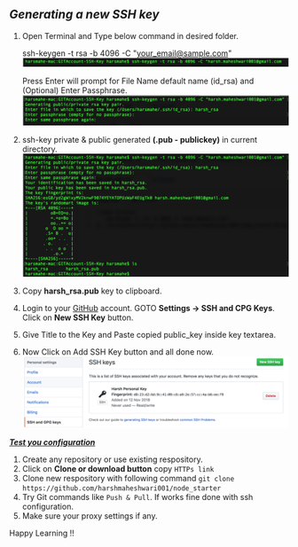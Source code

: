 
***<h2>Generating a new SSH key</h2>***

1. Open Terminal and Type below command in desired folder.

   ssh-keygen -t rsa -b 4096 -C "your_email@sample.com"
   ![ScreenShot](https://github.com/harshmaheshwari001/git/blob/master/1.png)

   Press Enter will prompt for File Name default name (id_rsa) and (Optional) Enter Passphrase.
   ![ScreenShot](https://github.com/harshmaheshwari001/git/blob/master/2.png)

2. ssh-key private & public generated **(.pub - publickey)** in current directory. 
   ![ScreenShot](https://github.com/harshmaheshwari001/git/blob/master/3.png)

3. Copy **harsh_rsa.pub** key to clipboard.
4. Login to your [GitHub](https://github.com/) account. GOTO **Settings -> SSH and CPG Keys**. 
   Click on **New SSH Key** button. 

5. Give Title to the Key and Paste copied public_key inside key textarea.
6. Now Click on Add SSH Key button and all done now.
   ![ScreenShot](https://github.com/harshmaheshwari001/git/blob/master/4.png)

***<u>Test you configuration</u>***
1. Create any repository or use existing respository.
2. Click on **Clone or download button** copy `HTTPs link`
3. Clone new respository with following command
    `git clone https://github.com/harshmaheshwari001/node_starter`
4. Try Git commands like `Push & Pull`. If works fine done with ssh configuration.
5. Make sure your proxy settings if any.

Happy Learning !!
